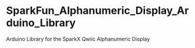 # SparkFun_Alphanumeric_Display_Arduino_Library
Arduino Library for the SparkX Qwiic Alphanumeric Display
